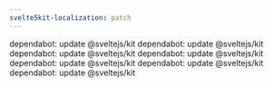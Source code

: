 ```yaml
---
svelte5kit-localization: patch
---
```


dependabot: update @sveltejs/kit
dependabot: update @sveltejs/kit
dependabot: update @sveltejs/kit
dependabot: update @sveltejs/kit
dependabot: update @sveltejs/kit
dependabot: update @sveltejs/kit
dependabot: update @sveltejs/kit
